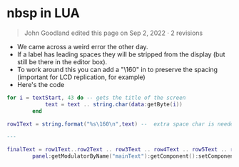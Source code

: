 # nbsp in LUA
 > John Goodland edited this page on Sep 2, 2022 · 2 revisions
- We came across a weird error the other day.
- If a label has leading spaces they will be stripped from the display (but still be there in the editor box).
- To work around this you can add a "\160" in to preserve the spacing (important for LCD replication, for example)
- Here's the code
```lua
for i = textStart, 43 do -- gets the title of the screen
        	text = text .. string.char(data:getByte(i))
    	end

row1Text = string.format("%s\160\n",text) --  extra space char is needed to keep the text in line with the graphics

--- 

finalText = row1Text..row2Text .. row3Text .. row4Text .. row5Text .. row6Text .. row7Text..row8Text
		panel:getModulatorByName("mainText"):getComponent():setComponentText(finalText)
```
